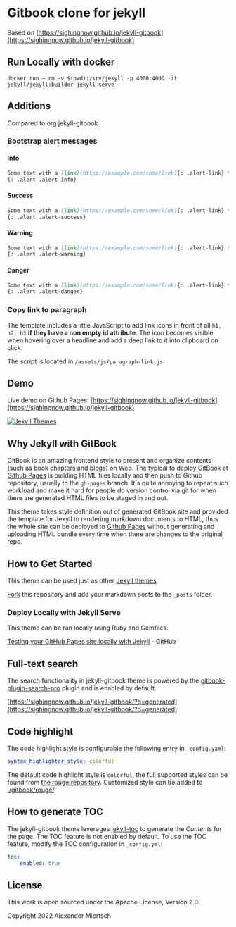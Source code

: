 # Gitbook clone for jekyll

Based on [https://sighingnow.github.io/jekyll-gitbook](https://sighingnow.github.io/jekyll-gitbook)

## Run Locally with docker

`docker run — rm -v $(pwd):/srv/jekyll -p 4000:4000 -it jekyll/jekyll:builder jekyll serve`

## Additions

Compared to org jekyll-gitbook

### Bootstrap alert messages

#### Info

```markdown
Some text with a [link](https://example.com/some/link){: .alert-link} that should be displayed as alert info
{: .alert .alert-info}
```

#### Success

```markdown
Some text with a [link](https://example.com/some/link){: .alert-link} that should be displayed as alert success message
{: .alert .alert-success}
```


#### Warning

```markdown
Some text with a [link](https://example.com/some/link){: .alert-link} that should be displayed as alert warning
{: .alert .alert-warning}
```

#### Danger

```markdown
Some text with a [link](https://example.com/some/link){: .alert-link} that should be displayed as alert danger message
{: .alert .alert-danger}
```
### Copy link to paragraph

The template includes a little JavaScript to add link icons in front of all `h1, h2, h3` **if they have a non empty id attribute**.
The icon becomes visible when hovering over a headline and add a deep link to it into clipboard on click.

The script is located in `/assets/js/paragraph-link.js`

## Demo

Live demo on Github Pages: [https://sighingnow.github.io/jekyll-gitbook](https://sighingnow.github.io/jekyll-gitbook)

[![Jekyll Themes](https://img.shields.io/badge/featured%20on-JekyllThemes-red.svg)](https://jekyll-themes.com/jekyll-gitbook/)

## Why Jekyll with GitBook

GitBook is an amazing frontend style to present and organize contents (such as book chapters
and blogs) on Web. The typical to deploy GitBook at [Github Pages][1]
is building HTML files locally and then push to Github repository, usually to the `gh-pages`
branch. It's quite annoying to repeat such workload and make it hard for people do version
control via git for when there are generated HTML files to be staged in and out.

This theme takes style definition out of generated GitBook site and provided the template
for Jekyll to rendering markdown documents to HTML, thus the whole site can be deployed
to [Github Pages][1] without generating and uploading HTML bundle every time when there are
changes to the original repo.

## How to Get Started

This theme can be used just as other [Jekyll themes][1].

[Fork][3] this repository and add your markdown posts to the `_posts` folder.

### Deploy Locally with Jekyll Serve

This theme can be ran locally using Ruby and Gemfiles.

[Testing your GitHub Pages site locally with Jekyll](https://docs.github.com/en/pages/setting-up-a-github-pages-site-with-jekyll/testing-your-github-pages-site-locally-with-jekyll) - GitHub

## Full-text search

The search functionality in jekyll-gitbook theme is powered by the [gitbook-plugin-search-pro][5] plugin and is enabled by default.

[https://sighingnow.github.io/jekyll-gitbook/?q=generated](https://sighingnow.github.io/jekyll-gitbook/?q=generated)

## Code highlight

The code highlight style is configurable the following entry in `_config.yaml`:

```yaml
syntax_highlighter_style: colorful
```

The default code highlight style is `colorful`, the full supported styles can be found from [the rouge repository][6]. Customized
style can be added to [./gitbook/rouge/](./gitbook/rouge/).

## How to generate TOC

The jekyll-gitbook theme leverages [jekyll-toc][4] to generate the *Contents* for the page.
The TOC feature is not enabled by default. To use the TOC feature, modify the TOC
configuration in `_config.yml`:

```yaml
toc:
    enabled: true
```

## License

This work is open sourced under the Apache License, Version 2.0.

Copyright 2022 Alexander Miertsch

[1]: https://pages.github.com
[2]: https://pages.github.com/themes
[3]: https://github.com/sighingnow/jekyll-gitbook/fork
[4]: https://github.com/allejo/jekyll-toc
[5]: https://github.com/gitbook-plugins/gitbook-plugin-search-pro
[6]: https://github.com/rouge-ruby/rouge/tree/master/lib/rouge/themes
